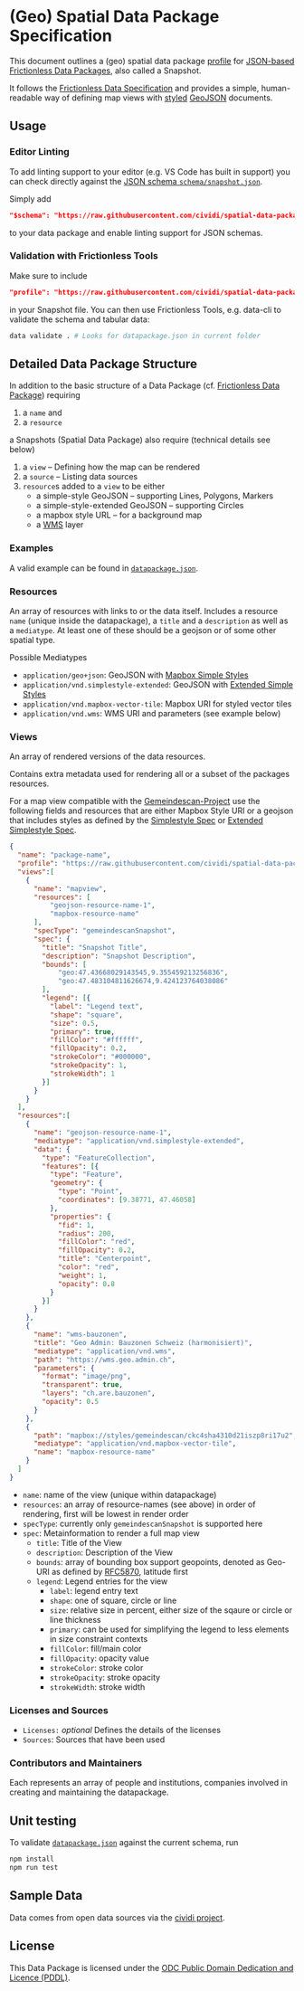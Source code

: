 # (Geo) Spatial Data Package Specification

This document outlines a (geo) spatial data package [profile](https://specs.frictionlessdata.io/profiles/) for [JSON-based](https://en.wikipedia.org/wiki/JSON) [Frictionless Data Packages](https://specs.frictionlessdata.io/data-package/), also called a Snapshot.

It follows the [Frictionless Data Specification](https://frictionlessdata.io) and provides a simple, human-readable way of defining map views with [styled](https://github.com/cividi/simplestyle-extended-spec) [GeoJSON](https://geojson.org) documents.

## Usage

### Editor Linting

To add linting support to your editor (e.g. VS Code has built in support) you can check directly against the [JSON schema `schema/snapshot.json`](schema/snapshot.json).

Simply add
```json
"$schema": "https://raw.githubusercontent.com/cividi/spatial-data-package-spec/main/schemas/snapshot.json"
```
to your data package and enable linting support for JSON schemas.

### Validation with Frictionless Tools

Make sure to include 
```json
"profile": "https://raw.githubusercontent.com/cividi/spatial-data-package-spec/main/schemas/snapshot.json"
```
in your Snapshot file. You can then use Frictionless Tools, e.g. data-cli to validate the schema and tabular data:
```sh
data validate . # Looks for datapackage.json in current folder
```

## Detailed Data Package Structure

In addition to the basic structure of a Data Package (cf. [Frictionless Data Package](https://specs.frictionlessdata.io/data-package/)) requiring

1. a `name` and
1. a `resource`

a Snapshots (Spatial Data Package) also require (technical details see below)

1. a `view` – Defining how the map can be rendered
1. a `source` – Listing data sources
1. `resource`s added to a `view` to be either
   - a simple-style GeoJSON – supporting Lines, Polygons, Markers
   - a simple-style-extended GeoJSON – supporting Circles
   - a mapbox style URL – for a background map
   - a [WMS](https://www.ogc.org/standards/wms) layer

### Examples

A valid example can be found in [`datapackage.json`](datapackage.json).

### Resources

An array of resources with links to or the data itself. Includes a resource `name` (unique inside the datapackage), a `title` and a `description` as well as a `mediatype`. At least one of these should be a geojson or of some other spatial type.

Possible Mediatypes

- `application/geo+json`: GeoJSON with [Mapbox Simple Styles](https://github.com/mapbox/simplestyle-spec)
- `application/vnd.simplestyle-extended`: GeoJSON with [Extended Simple Styles](https://github.com/cividi/simplestyle-extended-spec)
- `application/vnd.mapbox-vector-tile`: Mapbox URI for styled vector tiles
- `application/vnd.wms`: WMS URI and parameters (see example below)

### Views

An array of rendered versions of the data resources.

Contains extra metadata used for rendering all or a subset of the packages resources.

For a map view compatible with the [Gemeindescan-Project](https://github.com/cividi/spatial-data-package-platform) use the following fields and resources that are either Mapbox Style URI or a geojson that includes styles as defined by the [Simplestyle Spec](https://github.com/mapbox/simplestyle-spec) or [Extended Simplestyle Spec](https://github.com/cividitech/simplestyle-extended-spec).

```json
{
  "name": "package-name",
  "profile": "https://raw.githubusercontent.com/cividi/spatial-data-package-spec/main/schemas/snapshot.json",
  "views":[
    {
      "name": "mapview",
      "resources": [
          "geojson-resource-name-1",
          "mapbox-resource-name"
      ],
      "specType": "gemeindescanSnapshot",
      "spec": {
        "title": "Snapshot Title",
        "description": "Snapshot Description",
        "bounds": [
            "geo:47.43668029143545,9.355459213256836",
            "geo:47.483104811626674,9.424123764038086"
        ],
        "legend": [{
          "label": "Legend text",
          "shape": "square",
          "size": 0.5,
          "primary": true,
          "fillColor": "#ffffff",
          "fillOpacity": 0.2,
          "strokeColor": "#000000",
          "strokeOpacity": 1,
          "strokeWidth": 1
        }]
      }
    }
  ],
  "resources":[
    {
      "name": "geojson-resource-name-1",
      "mediatype": "application/vnd.simplestyle-extended",
      "data": {
        "type": "FeatureCollection",
        "features": [{
          "type": "Feature",
          "geometry": {
            "type": "Point",
            "coordinates": [9.38771, 47.46058]
          },
          "properties": {
            "fid": 1,
            "radius": 200,
            "fillColor": "red",
            "fillOpacity": 0.2,
            "title": "Centerpoint",
            "color": "red",
            "weight": 1,
            "opacity": 0.8
          }
        }]
      }
    },
    {
      "name": "wms-bauzonen",
      "title": "Geo Admin: Bauzonen Schweiz (harmonisiert)",
      "mediatype": "application/vnd.wms",
      "path": "https://wms.geo.admin.ch",
      "parameters": {
        "format": "image/png",
        "transparent": true,
        "layers": "ch.are.bauzonen",
        "opacity": 0.5
      }
    },
    {
      "path": "mapbox://styles/gemeindescan/ckc4sha4310d21iszp8ri17u2",
      "mediatype": "application/vnd.mapbox-vector-tile",
      "name": "mapbox-resource-name"
    }
  ]
}
```

- `name`: name of the view (unique within datapackage)
- `resources`: an array of resource-names (see above) in order of rendering, first will be lowest in render order
- `specType`: currently only `gemeindescanSnapshot` is supported here
- `spec`: Metainformation to render a full map view
  - `title`: Title of the View
  - `description`: Description of the View 
  - `bounds`: array of bounding box support geopoints, denoted as Geo-URI as defined by [RFC5870](https://tools.ietf.org/html/rfc5870), latitude first
  - `legend`: Legend entries for the view
    - `label`: legend entry text
    - `shape`: one of square, circle or line
    - `size`: relative size in percent, either size of the sqaure or circle or line thickness
    - `primary`: can be used for simplifying the legend to less elements in size constraint contexts
    - `fillColor`: fill/main color
    - `fillOpacity`: opacity value
    - `strokeColor`: stroke color
    - `strokeOpacity`: stroke opacity
    - `strokeWidth`: stroke width

### Licenses and Sources

- `Licenses:` *optional* Defines the details of the licenses
- `Sources`: Sources that have been used

### Contributors and Maintainers

Each represents an array of people and institutions, companies involved in creating and maintaining the datapackage. 

## Unit testing

To validate [`datapackage.json`](datapackage.json) against the current schema, run

```sh
npm install
npm run test
```

## Sample Data

Data comes from open data sources via the [cividi project](https://cividi.ch).

## License

This Data Package is licensed under the [ODC Public Domain Dedication and Licence (PDDL)](LICENSE).
